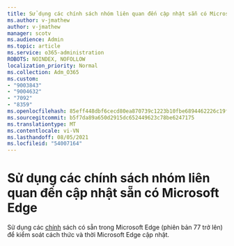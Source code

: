 ```yaml
---
title: Sử dụng các chính sách nhóm liên quan đến cập nhật sẵn có Microsoft Edge
ms.author: v-jmathew
author: v-jmathew
manager: scotv
ms.audience: Admin
ms.topic: article
ms.service: o365-administration
ROBOTS: NOINDEX, NOFOLLOW
localization_priority: Normal
ms.collection: Adm_O365
ms.custom:
- "9003843"
- "9004632"
- "7092"
- "8359"
ms.openlocfilehash: 85eff448dbf6cecd80ea870739c1223b10fbe6894462226c19fd9aae26faad6b
ms.sourcegitcommit: b5f7da89a650d2915dc652449623c78be6247175
ms.translationtype: MT
ms.contentlocale: vi-VN
ms.lasthandoff: 08/05/2021
ms.locfileid: "54007164"
---
```

# <a name="use-update-related-group-policies-available-in-microsoft-edge"></a>Sử dụng các chính sách nhóm liên quan đến cập nhật sẵn có Microsoft Edge

Sử dụng các [chính](https://go.microsoft.com/fwlink/?linkid=2134862) sách có sẵn trong Microsoft Edge (phiên bản 77 trở lên) để kiểm soát cách thức và thời Microsoft Edge cập nhật.
